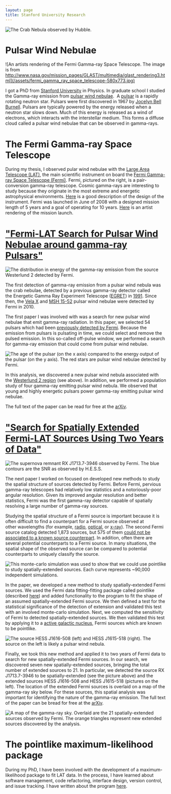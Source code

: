 ```yaml
---
layout: page
title: Stanford University Research
---
```


![The Crab Nebula observed by Hubble.](/assets/crab_nebula_hubble-940x940.jpg)

# Pulsar Wind Nebulae

![An artists rendering of the Fermi Gamma-ray Space Telescope. The image is from http://www.nasa.gov/mission_pages/GLAST/multimedia/glast_rendering3.html](/assets/fermi_gamma_ray_space_telescope-580x773.jpg)

I got a PhD from [Stanford University](http://www.stanford.edu) in
Physics. In graduate school I studied the Gamma-ray emission
from [pulsar wind
nebulae](http://en.wikipedia.org/wiki/Pulsar_wind_nebula). 
A [pulsar](http://en.wikipedia.org/wiki/Pulsar) is a rapidly rotating
neutron star. Pulsars were first discovered in 1967 by [Jocelyn
Bell Burnell](http://en.wikipedia.org/wiki/Jocelyn_Bell_Burnell).
Pulsars are typically powered by the energy released when a neutron
star slows down. Much of this energy is released as a wind of
electrons, which interacts with the interstellar medium. This forms
a diffuse cloud called a pulsar wind nebulae that can be observed
in gamma-rays.

# The Fermi Gamma-ray Space Telescope

During my thesis, I observed pular wind nebulae with the [Large Area Telescope (LAT)](http://fermi.gsfc.nasa.gov/science/instruments/lat.html), the main scientific instrument on board the [Fermi Gamma-ray Space Telescope (Fermi)](http://fermi.gsfc.nasa.gov). Fermi, pictured on the right, is a pair-conversion gamma-ray telescope. Cosmic gamma-rays are interesting to study because they originate in the most extreme and energetic astrophysical environments. [Here](http://www-glast.stanford.edu/instrument.html) is a good description of the design of the instrument. Fermi was launched in June of 2008 with a designed mission length of 5 years and a goal of operating for 10 years. [Here](http://fermi.sonoma.edu/multimedia/GLASTPromoVideo.mp4) is an artist rendering of the mission launch.

# ["Fermi-LAT Search for Pulsar Wind Nebulae around gamma-ray Pulsars"](http://iopscience.iop.org/0004-637X/726/1/35)

![The distribution in energy of the gamma-ray emission from the source Westerlund 2 detected by Fermi.](/assets/pulsar_wind_nebulae_search_-HESS-J1023-575-580x580.jpg)

The first detection of gamma-ray emission from a pulsar wind nebula was the crab nebulae, detected by a previous gamma-ray detector called the Energetic Gamma Ray Experiment Telescope ([EGRET](http://heasarc.gsfc.nasa.gov/docs/cgro/egret)) in [1991](http://adsabs.harvard.edu/abs/1993ApJ...409..697N). Since then, the [Vela X](http://iopscience.iop.org/0004-637X/713/1/146) and [MSH 15-52](http://iopscience.iop.org/0004-637X/714/1/927/fulltext) pulsar wind nebulae were detected by Fermi in 2010.

The first paper I was involved with was a search for new pulsar wind nebulae that emit gamma-ray radiation. In this paper, we selected 54 pulsars which had been [previously detected by Fermi](http://arxiv.org/abs/0910.1608). Because the emission from pulsars is pulsating in time, we could select and remove the pulsed emission. In this so-called off-pulse window, we performed a search for gamma-ray emission that could come from pulsar wind nebulae.

![The age of the pulsar (on the x axis) compared to the energy output of the pulsar (on the y axis). The red stars are pulsar wind nebulae detected by Fermi.](/assets/edot_dsquared_vs_age-580x551.jpg)

In this analysis, we discovered a new pulsar wind nebula associated with the [Westerlund 2 region](http://tevcat.uchicago.edu/?mode=1;id=132) (see above). In addition, we performed a population study of four gamma-ray emitting pulsar wind nebula. We observed that young and highly energetic pulsars power gamma-ray emitting pulsar wind nebulae.

The full text of the paper can be read for free at the [arXiv](http://arxiv.org/abs/1011.2076).

# ["Search for Spatially Extended Fermi-LAT Sources Using Two Years of Data"](http://iopscience.iop.org/0004-637X/756/1/5/)

![The supernova remnant RX J1713.7-3946 observed by Fermi. The blue contours are the SNR as observed by H.E.S.S.](/assets/extended_source_search_RX_J1713.7_3946-580x581.jpg)

The next paper I worked on focused on developed new methods to study the spatial structure of sources detected by Fermi. Before Fermi, pervious gamma-ray telescopes had relatively low statistics and a notoriously-poor angular resolution. Given its improved angular resolution and better statistics, Fermi was the first gamma-ray detector capable of spatially resolving a large number of gamma-ray sources.

Studying the spatial structure of a Fermi source is important because it is often difficult to find a counterpart for a Fermi source observed at other wavelengths (for example, [radio](http://en.wikipedia.org/wiki/Radio_astronomy), [optical](http://en.wikipedia.org/wiki/Visible-light_astronomy), or [x-ray](http://en.wikipedia.org/wiki/X-ray_astronomy)). The second Fermi source catalog detected 1,873 sources, but 575 of them [could not be associated to a known source counterpart](http://www.nasa.gov/mission_pages/GLAST/news/gamma-ray-census.html). In addition, often there are several potential counterparts to a Fermi source. In many situations, the spatial shape of the observed source can be compared to potential counterparts to uniquely classify the source.

![This monte-carlo simulation was used to show that we could use pointlike to study spatially-extended sources. Each curve represents ~90,000 independent simulations.](/assets/ts_ext_simulation-580x562.jpg)

In the paper, we developed a new method to study spatially-extended Fermi sources. We used the Fermi data fitting-fitting package called pointlike (described [here](http://joshualande.com/coding/pointlike)) and added functionality to the program to fit the shape of an assumed spatially-extended Fermi source. We then defined a test for the statistical significance of the detection of extension and validated this test with an involved monte-carlo simulation. Next, we computed the sensitivity of Fermi to detected spatially-extended sources. We then validated this test by applying it to a [active galactic nucleus](http://en.wikipedia.org/wiki/Active_galactic_nucleus), Fermi sources which are known to be pointlike.

![The source HESS J1616-508 (left) and HESS J1615-518 (right). The source on the left is likely a pulsar wind nebula.](/assets/hess_j1614_and_j1616-580x581.jpg)

Finally, we took this new method and applied it to two years of Fermi data to search for new spatially-extended Fermi sources. In our search, we discovered seven new spatially-extended sources, bringing the total number of extended sources to 21. In particular, we detected the source RX J1713.7-3946 to be spatially-extended (see the picture above) and the extended sources HESS J1616-508 and HESS J1615-518 (pictures on the left). The location of the extended Fermi sources is overlaid on a map of the gamma-ray sky below. For these sources, this spatial analysis was important for identifying the nature of the gamma-ray emission. The full text of the paper can be bread for free at the [arXiv](http://arxiv.org/abs/1207.0027).

![A map of the gamma-ray sky. Overlaid are the 21 spatially-extended sources observed by Fermi. The orange triangles represent new extended sources discovered by the analysis.](/assets/allsky_extended_sources_color-580x356.jpg)

# The pointlike maximum-likelihood package

During my PhD, I have been involved with the development of a maximum-likelihood package to fit LAT data. In the process, I have learned about software management, code refactoring, interface design, version control, and issue tracking. I have written about the program [here](http://joshualande.com/academics/pointlike/).
